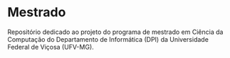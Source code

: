 <h1>Mestrado</h1>
<p>Repositório dedicado ao projeto do programa de mestrado em Ciência da Computação do Departamento de Informática (DPI) da Universidade Federal de Viçosa (UFV-MG).</p>
